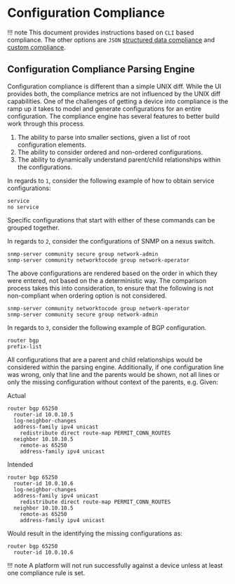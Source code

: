 # Configuration Compliance

!!! note
    This document provides instructions based on `CLI` based compliance.  The other options are `JSON` [structured data compliance](./app_feature_compliancejson.md) and [custom compliance](./app_feature_compliancecustom.md).

## Configuration Compliance Parsing Engine

Configuration compliance is different than a simple UNIX diff. While the UI provides both, the compliance metrics are not influenced by the UNIX diff
capabilities. One of the challenges of getting a device into compliance is the ramp up it takes to model and generate configurations for an entire
configuration. The compliance engine has several features to better build work through this process.

1. The ability to parse into smaller sections, given a list of root configuration elements.
2. The ability to consider ordered and non-ordered configurations.
3. The ability to dynamically understand parent/child relationships within the configurations.

In regards to `1`, consider the following example of how to obtain service configurations:
```
service
no service
```
Specific configurations that start with either of these commands can be grouped together.

In regards to `2`, consider the configurations of SNMP on a nexus switch.
```
snmp-server community secure group network-admin
snmp-server community networktocode group network-operator
```

The above configurations are rendered based on the order in which they were entered, not based on the a deterministic way. The comparison process takes this into consideration, to ensure that the following is not non-compliant when ordering option is not considered.

```
snmp-server community networktocode group network-operator
snmp-server community secure group network-admin
```

In regards to `3`, consider the following example of BGP configuration.
```
router bgp
prefix-list
```
All configurations that are a parent and child relationships would be considered within the parsing engine. Additionally, if one configuration line was
wrong, only that line and the parents would be shown, not all lines or only the missing configuration without context of the parents, e.g. Given:

Actual
```
router bgp 65250
  router-id 10.0.10.5
  log-neighbor-changes
  address-family ipv4 unicast
    redistribute direct route-map PERMIT_CONN_ROUTES
  neighbor 10.10.10.5
    remote-as 65250
    address-family ipv4 unicast
```

Intended
```
router bgp 65250
  router-id 10.0.10.6
  log-neighbor-changes
  address-family ipv4 unicast
    redistribute direct route-map PERMIT_CONN_ROUTES
  neighbor 10.10.10.5
    remote-as 65250
    address-family ipv4 unicast
```
Would result in the identifying the missing configurations as:

```
router bgp 65250
  router-id 10.0.10.6
```

!!! note
    A platform will not run successfully against a device unless at least one compliance rule is set.


